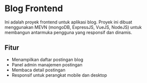 # Blog Frontend

Ini adalah proyek frontend untuk aplikasi blog. Proyek ini dibuat menggunakan MEVN (mongoDB, ExpressJS, VueJS, NodeJS) untuk membangun antarmuka pengguna yang responsif dan dinamis.

## Fitur

- Menampilkan daftar postingan blog
- Panel admin manajemen postingan
- Membaca detail postingan
- Responsif untuk perangkat mobile dan desktop
